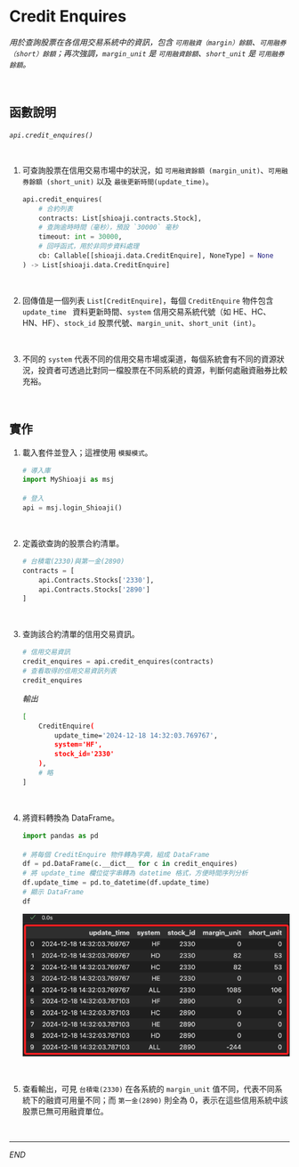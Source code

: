 # Credit Enquires

_用於查詢股票在各信用交易系統中的資訊，包含 `可用融資（margin）餘額`、`可用融券（short）餘額`；再次強調，`margin_unit` 是 `可用融資餘額`、`short_unit` 是 `可用融券餘額`。_

<br>

## 函數說明

_`api.credit_enquires()`_

<br>

1. 可查詢股票在信用交易市場中的狀況，如 `可用融資餘額 (margin_unit)`、`可用融券餘額 (short_unit)` 以及 `最後更新時間(update_time)`。

    ```python
    api.credit_enquires(
        # 合約列表
        contracts: List[shioaji.contracts.Stock],
        # 查詢逾時時間（毫秒），預設 `30000` 毫秒
        timeout: int = 30000,
        # 回呼函式，用於非同步資料處理
        cb: Callable[[shioaji.data.CreditEnquire], NoneType] = None
    ) -> List[shioaji.data.CreditEnquire]
    ```

<br>

2. 回傳值是一個列表 `List[CreditEnquire]`，每個 `CreditEnquire` 物件包含 `update_time ` 資料更新時間、`system` 信用交易系統代號（如 HE、HC、HN、HF）、`stock_id` 股票代號、`margin_unit`、`short_unit (int)`。

<br>

3. 不同的 `system` 代表不同的信用交易市場或渠道，每個系統會有不同的資源狀況，投資者可透過比對同一檔股票在不同系統的資源，判斷何處融資融券比較充裕。

<br>

## 實作

1. 載入套件並登入；這裡使用 `模擬模式`。

    ```python
    # 導入庫
    import MyShioaji as msj

    # 登入
    api = msj.login_Shioaji()
    ```

<br>

2. 定義欲查詢的股票合約清單。

    ```python
    # 台積電(2330)與第一金(2890)
    contracts = [
        api.Contracts.Stocks['2330'],
        api.Contracts.Stocks['2890']
    ]
    ```

<br>

3. 查詢該合約清單的信用交易資訊。 

    ```python
    # 信用交易資訊
    credit_enquires = api.credit_enquires(contracts)
    # 查看取得的信用交易資訊列表
    credit_enquires
    ```

    _輸出_

    ```bash
    [
        CreditEnquire(
            update_time='2024-12-18 14:32:03.769767', 
            system='HF', 
            stock_id='2330'
        ),
        # 略
    ]
    ```

<br>

4. 將資料轉換為 DataFrame。

    ```python
    import pandas as pd

    # 將每個 CreditEnquire 物件轉為字典，組成 DataFrame
    df = pd.DataFrame(c.__dict__ for c in credit_enquires)
    # 將 update_time 欄位從字串轉為 datetime 格式，方便時間序列分析
    df.update_time = pd.to_datetime(df.update_time)
    # 顯示 DataFrame
    df
    ```

    ![](images/img_92.png)

<br>

5. 查看輸出，可見 `台積電(2330)` 在各系統的 `margin_unit` 值不同，代表不同系統下的融資可用量不同；而 `第一金(2890)` 則全為 0，表示在這些信用系統中該股票已無可用融資單位。

<br>

___

_END_